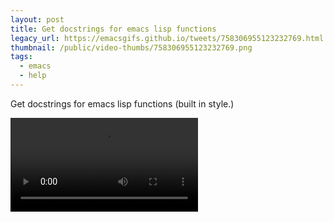 ```yaml
---
layout: post
title: Get docstrings for emacs lisp functions
legacy_url: https://emacsgifs.github.io/tweets/758306955123232769.html
thumbnail: /public/video-thumbs/758306955123232769.png
tags:
  - emacs
  - help
---
```


Get docstrings for emacs lisp functions (built in style.)

<video controls autoplay loop>
  <source src="/public/videos/758306955123232769.mp4" type="video/mp4">
    Sorry your browser does not support the video tag, maybe time to upgrade?
</video>
